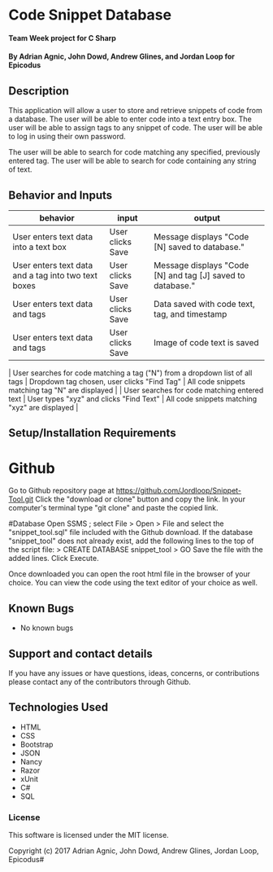 # Code Snippet Database

#### Team Week project for C Sharp

#### **By Adrian Agnic, John Dowd, Andrew Glines, and Jordan Loop for Epicodus**

## Description

This application will allow a user to store and retrieve snippets of code from a database.
The user will be able to enter code into a text entry box.
The user will be able to assign tags to any snippet of code.
The user will be able to log in using their own password.

The user will be able to search for code matching any specified, previously entered tag.
The user will be able to search for code containing any string of text.



## Behavior and Inputs

|  behavior | input  | output  |
|---|---|---|
| User enters text data into a text box | User clicks Save | Message displays "Code [N] saved to database." |
| User enters text data and a tag into two text boxes | User clicks Save | Message displays "Code [N] and tag [J] saved to database." |
| User enters text data and tags | User clicks Save | Data saved with code text, tag, and timestamp |
| User enters text data and tags | User clicks Save | Image of code text is saved |

| User searches for code matching a tag ("N") from a dropdown list of all tags | Dropdown tag chosen, user clicks "Find Tag" | All code snippets matching tag "N" are displayed |
| User searches for code matching entered text | User types "xyz" and clicks "Find Text" | All code snippets matching "xyz" are displayed |


## Setup/Installation Requirements
# Github

Go to Github repository page at https://github.com/Jordloop/Snippet-Tool.git
Click the "download or clone" button and copy the link.
In your computer's terminal type "git clone" and paste the copied link.

#Database
Open SSMS ; select File > Open > File and select the "snippet_tool.sql" file included with the Github download.  If the database "snippet_tool" does not already exist, add the following lines to the top of the script file:
\> CREATE DATABASE snippet_tool
\> GO
Save the file with the added lines.
Click Execute.


Once downloaded you can open the root html file in the browser of your choice.
You can view the code using the text editor of your choice as well.

## Known Bugs

* No known bugs

## Support and contact details

If you have any issues or have questions, ideas, concerns, or contributions please contact any of the contributors through Github.

## Technologies Used

* HTML
* CSS
* Bootstrap
* JSON
* Nancy
* Razor
* xUnit
* C#
* SQL

### License
This software is licensed under the MIT license.

Copyright (c) 2017 Adrian Agnic, John Dowd, Andrew Glines, Jordan Loop, Epicodus#
